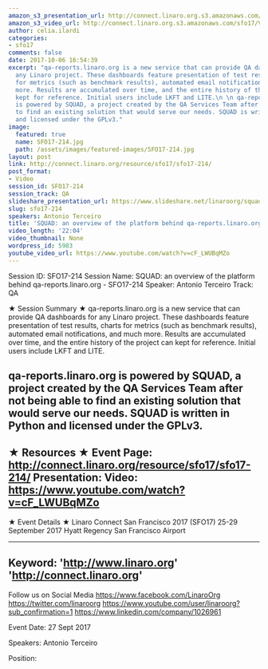 ```yaml
---
amazon_s3_presentation_url: http://connect.linaro.org.s3.amazonaws.com/sfo17/Presentations/SFO17-214%20SQUAD-%20an%20overview%20of%20the%20platform%20behind%20qa-reports.linaro.org.pdf
amazon_s3_video_url: http://connect.linaro.org.s3.amazonaws.com/sfo17/Videos/SFO17-214%20SQUAD%20%20an%20overview%20of%20the%20platform%20behind.mp4
author: celia.ilardi
categories:
- sfo17
comments: false
date: 2017-10-06 16:54:39
excerpt: "qa-reports.linaro.org is a new service that can provide QA dashboards for
  any Linaro project. These dashboards feature presentation of test results, charts
  for metrics (such as benchmark results), automated email notifications, and much
  more. Results are accumulated over time, and the entire history of the project can
  kept for reference. Initial users include LKFT and LITE.\n \n qa-reports.linaro.org
  is powered by SQUAD, a project created by the QA Services Team after not being able
  to find an existing solution that would serve our needs. SQUAD is written in Python
  and licensed under the GPLv3."
image:
  featured: true
  name: SFO17-214.jpg
  path: /assets/images/featured-images/SFO17-214.jpg
layout: post
link: http://connect.linaro.org/resource/sfo17/sfo17-214/
post_format:
- Video
session_id: SFO17-214
session_track: QA
slideshare_presentation_url: https://www.slideshare.net/linaroorg/squad-an-overview-of-the-platform-behind-qareportslinaroorg-sfo17214
slug: sfo17-214
speakers: Antonio Terceiro
title: 'SQUAD: an overview of the platform behind qa-reports.linaro.org - SFO17-214'
video_length: '22:04'
video_thumbnail: None
wordpress_id: 5983
youtube_video_url: https://www.youtube.com/watch?v=cF_LWUBqMZo
---
```


Session ID: SFO17-214
Session Name: SQUAD: an overview of the platform behind qa-reports.linaro.org - SFO17-214
Speaker: Antonio Terceiro
Track: QA

★ Session Summary ★
qa-reports.linaro.org is a new service that can provide QA dashboards for any Linaro project. These dashboards feature presentation of test results, charts for metrics (such as benchmark results), automated email notifications, and much more. Results are accumulated over time, and the entire history of the project can kept for reference. Initial users include LKFT and LITE.

qa-reports.linaro.org is powered by SQUAD, a project created by the QA Services Team after not being able to find an existing solution that would serve our needs. SQUAD is written in Python and licensed under the GPLv3.
---------------------------------------------------
★ Resources ★
Event Page: http://connect.linaro.org/resource/sfo17/sfo17-214/
Presentation:
Video: https://www.youtube.com/watch?v=cF_LWUBqMZo
---------------------------------------------------

★ Event Details ★
Linaro Connect San Francisco 2017 (SFO17)
25-29 September 2017
Hyatt Regency San Francisco Airport

---------------------------------------------------
Keyword:
'http://www.linaro.org'
'http://connect.linaro.org'
---------------------------------------------------
Follow us on Social Media
https://www.facebook.com/LinaroOrg
https://twitter.com/linaroorg
https://www.youtube.com/user/linaroorg?sub_confirmation=1
https://www.linkedin.com/company/1026961

Event Date: 27 Sept 2017

Speakers: Antonio Terceiro

Position: